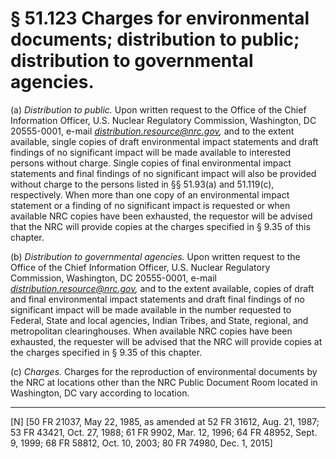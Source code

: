 # § 51.123   Charges for environmental documents; distribution to public; distribution to governmental agencies.

(a) *Distribution to public.* Upon written request to the Office of the Chief Information Officer, U.S. Nuclear Regulatory Commission, Washington, DC 20555-0001, e-mail *distribution.resource@nrc.gov,* and to the extent available, single copies of draft environmental impact statements and draft findings of no significant impact will be made available to interested persons without charge. Single copies of final environmental impact statements and final findings of no significant impact will also be provided without charge to the persons listed in §§ 51.93(a) and 51.119(c), respectively. When more than one copy of an environmental impact statement or a finding of no significant impact is requested or when available NRC copies have been exhausted, the requestor will be advised that the NRC will provide copies at the charges specified in § 9.35 of this chapter.


(b) *Distribution to governmental agencies.* Upon written request to the Office of the Chief Information Officer, U.S. Nuclear Regulatory Commission, Washington, DC 20555-0001, e-mail *distribution.resource@nrc.gov,* and to the extent available, copies of draft and final environmental impact statements and draft final findings of no significant impact will be made available in the number requested to Federal, State and local agencies, Indian Tribes, and State, regional, and metropolitan clearinghouses. When available NRC copies have been exhausted, the requester will be advised that the NRC will provide copies at the charges specified in § 9.35 of this chapter.


(c) *Charges.* Charges for the reproduction of environmental documents by the NRC at locations other than the NRC Public Document Room located in Washington, DC vary according to location.



---

[N] [50 FR 21037, May 22, 1985, as amended at 52 FR 31612, Aug. 21, 1987; 53 FR 43421, Oct. 27, 1988; 61 FR 9902, Mar. 12, 1996; 64 FR 48952, Sept. 9, 1999; 68 FR 58812, Oct. 10, 2003; 80 FR 74980, Dec. 1, 2015]




